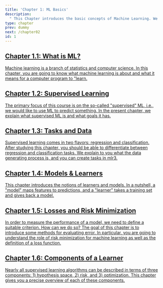 ```yaml
---
title: 'Chapter 1: ML Basics'
description:
  " This Chapter introduces the basic concepts of Machine Learning. We focus on supervised learning, explain the difference between regression and classification, show how to evaluate and compare Machine Learning models and formalize the concept of learning."
type: chapter
prev: dummy
next: /chapter02
id: 1
---
```



<section class="index-module-chapter-c72e2d57">
  <h2 class="index-module-chapter-title-5e0ebe7a">
  <a class="link-module-root-46224d00 link-module-hidden-7e2d93b5" href="/chapter01-01-basics-whatisml">Chapter 1.1: What is ML?</a>

  </h2>
  <p class="index-module-chapter-desc-de526628">
  <a class="link-module-root-46224d00 link-module-hidden-7e2d93b5" href="/chapter01-01-basics-whatisml"> Machine learning is a branch of statistics and computer science. In this chapter, you are going to know what machine learning is about and what it means for a computer program to "learn.</a>
  </p>
</section>





<section class="index-module-chapter-c72e2d57">
  <h2 class="index-module-chapter-title-5e0ebe7a">
  <a class="link-module-root-46224d00 link-module-hidden-7e2d93b5" href="/chapter01-02-basics-supervisedlearning">Chapter 1.2: Supervised Learning</a>

  </h2>
  <p class="index-module-chapter-desc-de526628">
  <a class="link-module-root-46224d00 link-module-hidden-7e2d93b5" href="/chapter01-02-basics-supervisedlearning"> The primary focus of this course is on the so-called "supervised" ML, i.e., we would like to use ML to predict something. In the present chapter, we explain what supervised ML is and what goals it has.</a>
  </p>
</section>





<section class="index-module-chapter-c72e2d57">
  <h2 class="index-module-chapter-title-5e0ebe7a">
  <a class="link-module-root-46224d00 link-module-hidden-7e2d93b5" href="/chapter01-03-basics-tasksanddata">Chapter 1.3: Tasks and Data</a>

  </h2>
  <p class="index-module-chapter-desc-de526628">
  <a class="link-module-root-46224d00 link-module-hidden-7e2d93b5" href="/chapter01-03-basics-tasksanddata"> Supervised learning comes in two flavors: regression and classification. After studying this chapter, you should be able to differentiate between regression and classification tasks. We explain to you what the data generating process is, and you can create tasks in mlr3.</a>
  </p>
</section>





<section class="index-module-chapter-c72e2d57">
  <h2 class="index-module-chapter-title-5e0ebe7a">
  <a class="link-module-root-46224d00 link-module-hidden-7e2d93b5" href="/chapter01-04-basics-modelsandlearners">Chapter 1.4: Models & Learners</a>

  </h2>
  <p class="index-module-chapter-desc-de526628">
  <a class="link-module-root-46224d00 link-module-hidden-7e2d93b5" href="/chapter01-04-basics-modelsandlearners"> This chapter introduces the notions of learners and models. In a nutshell, a "model" maps features to predictions, and a "learner" takes a training set and gives back a model.</a>
  </p>
</section>





<section class="index-module-chapter-c72e2d57">
  <h2 class="index-module-chapter-title-5e0ebe7a">
  <a class="link-module-root-46224d00 link-module-hidden-7e2d93b5" href="/chapter01-05-basics-lossesandriskminimization">Chapter 1.5: Losses and Risk Minimization</a>

  </h2>
  <p class="index-module-chapter-desc-de526628">
  <a class="link-module-root-46224d00 link-module-hidden-7e2d93b5" href="/chapter01-05-basics-lossesandriskminimization"> In order to measure the performance of a model, we need to define a suitable criterion. How can we do so? The goal of this chapter is to introduce some methods for evaluating error. In particular, you are going to understand the role of risk minimization for machine learning as well as the definition of a loss function.</a>
  </p>
</section>





<section class="index-module-chapter-c72e2d57">
  <h2 class="index-module-chapter-title-5e0ebe7a">
  <a class="link-module-root-46224d00 link-module-hidden-7e2d93b5" href="/chapter01-06-basics-componentsoflearner">Chapter 1.6: Components of a Learner</a>

  </h2>
  <p class="index-module-chapter-desc-de526628">
  <a class="link-module-root-46224d00 link-module-hidden-7e2d93b5" href="/chapter01-06-basics-componentsoflearner"> Nearly all supervised learning algorithms can be described in terms of three components: 1) hypothesis space, 2) risk, and 3) optimization. This chapter gives you a precise overview of each of these components.</a>
  </p>
</section>




